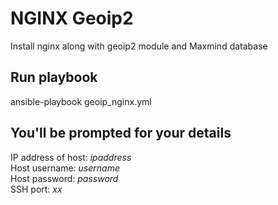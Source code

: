 # NGINX Geoip2
Install nginx along with geoip2 module and Maxmind database

## Run playbook
ansible-playbook geoip_nginx.yml

## You'll be prompted for your details
IP address of host: *ipaddress* <br>
Host username: *username* <br>
Host password: *password* <br>
SSH port: *xx* <br>
